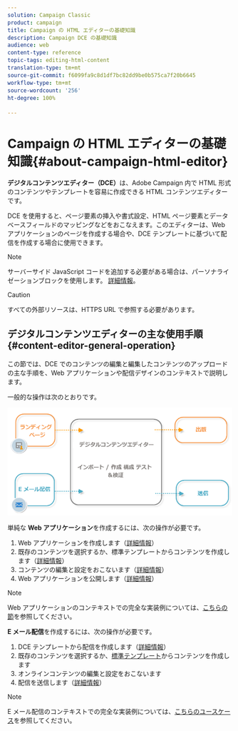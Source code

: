 ```yaml
---
solution: Campaign Classic
product: campaign
title: Campaign の HTML エディターの基礎知識
description: Campaign DCE の基礎知識
audience: web
content-type: reference
topic-tags: editing-html-content
translation-type: tm+mt
source-git-commit: f6099fa9c8d1df7bc82dd9be0b575ca7f20b6645
workflow-type: tm+mt
source-wordcount: '256'
ht-degree: 100%

---
```



# Campaign の HTML エディターの基礎知識{#about-campaign-html-editor}

**デジタルコンテンツエディター（DCE）**&#x200B;は、Adobe Campaign 内で HTML 形式のコンテンツやテンプレートを容易に作成できる HTML コンテンツエディターです。

DCE を使用すると、ページ要素の挿入や書式設定、HTML ページ要素とデータベースフィールドのマッピングなどをおこなえます。このエディターは、Web アプリケーションのページを作成する場合や、DCE テンプレートに基づいて配信を作成する場合に使用できます。

>[!NOTE]
>
>サーバーサイド JavaScript コードを追加する必要がある場合は、パーソナライゼーションブロックを使用します。 [詳細情報](../../delivery/using/personalization-blocks.md)。

>[!CAUTION]
>
>すべての外部リソースは、HTTPS URL で参照する必要があります。

## デジタルコンテンツエディターの主な使用手順 {#content-editor-general-operation}

この節では、DCE でのコンテンツの編集と編集したコンテンツのアップロードの主な手順を、Web アプリケーションや配信デザインのコンテキストで説明します。

一般的な操作は次のとおりです。

![](assets/dce_schema.png)

単純な **Web アプリケーション**&#x200B;を作成するには、次の操作が必要です。

1. Web アプリケーションを作成します（[詳細情報](../../web/using/creating-a-landing-page.md)）
1. 既存のコンテンツを選択するか、標準テンプレートからコンテンツを作成します（[詳細情報](../../web/using/template-management.md)）
1. コンテンツの編集と設定をおこないます（[詳細情報](../../web/using/editing-content.md)）
1. Web アプリケーションを公開します（[詳細情報](../../web/using/creating-a-landing-page.md#step-3---publishing-content)）

>[!NOTE]
>
>Web アプリケーションのコンテキストでの完全な実装例については、[こちらの節](../../web/using/creating-a-landing-page.md)を参照してください。

**E メール配信**&#x200B;を作成するには、次の操作が必要です。

1. DCE テンプレートから配信を作成します（[詳細情報](../../web/using/use-case--creating-an-email-delivery.md)）
1. 既存のコンテンツを選択するか、[標準テンプレート](../../web/using/template-management.md)からコンテンツを作成します
1. オンラインコンテンツの編集と設定をおこないます
1. 配信を送信します（[詳細情報](../../delivery/using/steps-about-delivery-creation-steps.md)）

>[!NOTE]
>
>E メール配信のコンテキストでの完全な実装例については、[こちらのユースケース](../../web/using/use-case--creating-an-email-delivery.md)を参照してください。
